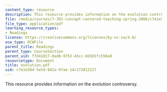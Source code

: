 ```yaml
---
content_type: resource
description: This resource provides information on the evolution controversy.
file: /media/courses/7-391-concept-centered-teaching-spring-2006/c7e1e58d5e5d841a97ae14c172812127_evolution.pdf
file_type: application/pdf
learning_resource_types:
- Readings
license: https://creativecommons.org/licenses/by-nc-sa/4.0/
ocw_type: OCWFile
parent_title: Readings
parent_type: CourseSection
parent_uid: f7d41817-0ad8-9753-43cc-8d381fc556e0
resourcetype: Document
title: evolution.pdf
uid: c7e1e58d-5e5d-841a-97ae-14c172812127
---
```

This resource provides information on the evolution controversy.